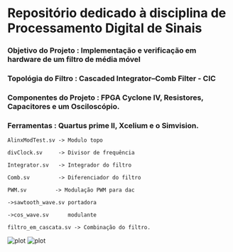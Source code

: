 # Repositório dedicado à disciplina de Processamento Digital de Sinais

### **Objetivo do Projeto**        :  Implementação e verificação em hardware de um filtro de média móvel

### **Topológia do Filtro**        :  Cascaded Integrator–Comb Filter - CIC

### **Componentes do Projeto**     :  FPGA Cyclone IV, Resistores, Capacitores e um Osciloscópio.

### **Ferramentas**                :  Quartus prime II, Xcelium e o Simvision.



    AlinxModTest.sv -> Modulo topo
    
    divClock.sv     -> Divisor de frequência
    
    Integrator.sv   -> Integrador do filtro 
    
    Comb.sv         -> Diferenciador do filtro
    
    PWM.sv         -> Modulação PWM para dac
    
    ->sawtooth_wave.sv portadora
    
    ->cos_wave.sv      modulante
    
    filtro_em_cascata.sv -> Combinação do filtro.
![plot](../CIC/pwm_test_dac.jpg)
![plot](../CIC/pwm_test_dac.jpg)
